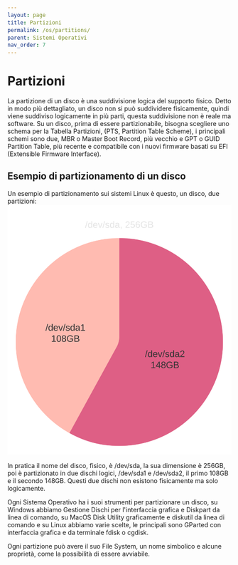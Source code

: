 ```yaml
---
layout: page
title: Partizioni
permalink: /os/partitions/
parent: Sistemi Operativi
nav_order: 7
---
```


# Partizioni

La partizione di un disco è una suddivisione logica del supporto fisico. Detto in modo più dettagliato, un disco non si può suddividere fisicamente, quindi viene suddiviso logicamente in più parti, questa suddivisione non è reale ma software. Su un disco, prima di essere partizionabile, bisogna scegliere uno schema per la Tabella Partizioni, (PTS, Partition Table Scheme), i principali schemi sono due, MBR o Master Boot Record, più vecchio e GPT o GUID Partition Table, più recente e compatibile con i nuovi firmware basati su EFI (Extensible Firmware Interface).

## Esempio di partizionamento di un disco

Un esempio di partizionamento sui sistemi Linux è questo, un disco, due partizioni:
![partitions](/assets/images/partition_scheme.svg)

In pratica il nome del disco, fisico, è /dev/sda, la sua dimensione è 256GB, poi è partizionato in due dischi logici, /dev/sda1 e /dev/sda2, il primo 108GB e il secondo 148GB. Questi due dischi non esistono fisicamente ma solo logicamente.

Ogni Sistema Operativo ha i suoi strumenti per partizionare un disco, su Windows abbiamo Gestione Dischi per l'interfaccia grafica e Diskpart da linea di comando, su MacOS Disk Utility graficamente e diskutil da linea di comando e su Linux abbiamo varie scelte, le principali sono GParted con interfaccia grafica e da terminale fdisk o cgdisk.

Ogni partizione può avere il suo File System, un nome simbolico e alcune proprietà, come la possibilità di essere avviabile.